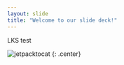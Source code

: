 ```yaml
---
layout: slide
title: "Welcome to our slide deck!"
---
```


LKS test

![jetpacktocat](https://octodex.github.com/images/jetpacktocat.png)
{: .center}
